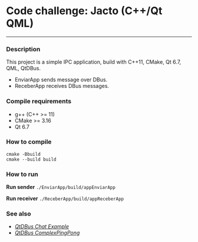 Code challenge: Jacto (C++/Qt QML)
===========
---
### Description
This project is a simple IPC application, build with C++11, CMake, Qt 6.7, QML, QtDBus.

- EnviarApp sends message over DBus.
- ReceberApp receives DBus messages.

### Compile requirements
- g++ (C++ >= 11)
- CMake >= 3.16
- Qt 6.7

### How to compile
```
cmake -Bbuild
cmake --build build
```

### How to run

**Run sender** ``` ./EnviarApp/build/appEnviarApp ```

**Run receiver** ``` ./ReceberApp/build/appReceberApp ```

### See also
- [*QtDBus Chat Example*](https://doc.qt.io/qt-6/qtdbus-chat-example.html)
- [*QtDBus ComplexPingPong*](https://doc.qt.io/qt-6/qtdbus-complexpingpong-example.html)
